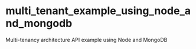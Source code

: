 # multi_tenant_example_using_node_and_mongodb
Multi-tenancy architecture API example using Node and MongoDB
